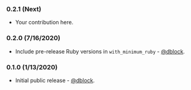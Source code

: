 ### 0.2.1 (Next)

* Your contribution here.

### 0.2.0 (7/16/2020)

* Include pre-release Ruby versions in `with_minimum_ruby` - [@dblock](https://github.com/dblock).

### 0.1.0 (1/13/2020)

* Initial public release - [@dblock](https://github.com/dblock).
